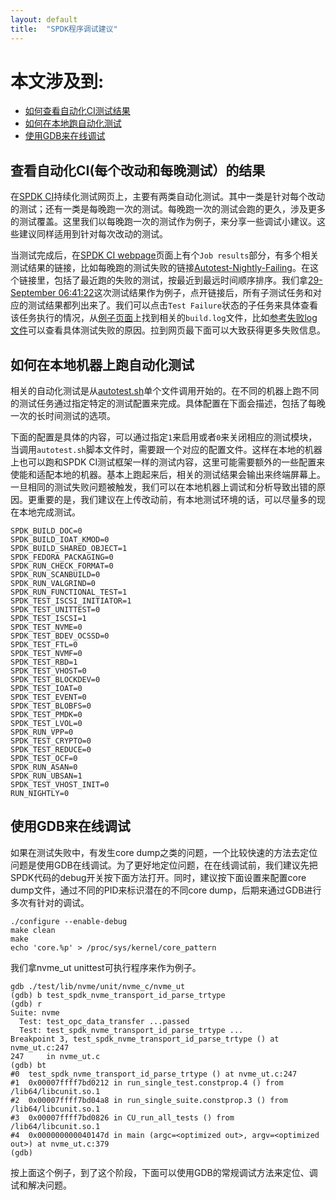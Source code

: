 ```yaml
---
layout: default
title:  "SPDK程序调试建议"
---
```


# 本文涉及到:

* [如何查看自动化CI测试结果](#ci)
* [如何在本地跑自动化测试](#local_run)
* [使用GDB来在线调试](#gdb)

<a id="ci"></a>
## 查看自动化CI(每个改动和每晚测试）的结果

在[SPDK CI](https://dqtibwqq6s6ux.cloudfront.net/)持续化测试网页上，主要有两类自动化测试。其中一类是针对每个改动的测试；还有一类是每晚跑一次的测试。每晚跑一次的测试会跑的更久，涉及更多的测试覆盖。这里我们以每晚跑一次的测试作为例子，来分享一些调试小建议。这些建议同样适用到针对每次改动的测试。

当测试完成后，在[SPDK CI webpage](https://dqtibwqq6s6ux.cloudfront.net/)页面上有个`Job results`部分，有多个相关测试结果的链接，比如每晚跑的测试失败的链接[Autotest-Nightly-Failing](https://dqtibwqq6s6ux.cloudfront.net/public_build/autotest-nightly-failing.html)。在这个链接里，包括了最近跑的失败的测试，按最近到最远时间顺序排序。我们拿[29-September 06:41:22](https://dqtibwqq6s6ux.cloudfront.net/public_build/autotest-nightly-failing_454.html)这次测试结果作为例子，点开链接后，所有子测试任务和对应的测试结果都列出来了。我们可以点击`Test Failure`状态的子任务来具体查看该任务执行的情况，从[例子页面](https://dqtibwqq6s6ux.cloudfront.net/results/autotest-nightly-failing/builds/454/archive/vhost_autotest_nightly/index.html)上找到相关的`build.log`文件，比如[参考失败log文件](https://dqtibwqq6s6ux.cloudfront.net/results/autotest-nightly-failing/builds/454/archive/vhost_autotest_nightly/build.log)可以查看具体测试失败的原因。拉到网页最下面可以大致获得更多失败信息。

<a id="local_run"></a>
## 如何在本地机器上跑自动化测试

相关的自动化测试是从[autotest.sh](https://github.com/spdk/spdk/blob/master/autotest.sh)单个文件调用开始的。在不同的机器上跑不同的测试任务通过指定特定的测试配置来完成。具体配置在下面会描述，包括了每晚一次的长时间测试的选项。

下面的配置是具体的内容，可以通过指定`1`来启用或者`0`来关闭相应的测试模块，当调用`autotest.sh`脚本文件时，需要跟一个对应的配置文件。这样在本地的机器上也可以跑和SPDK CI测试框架一样的测试内容，这里可能需要额外的一些配置来使能和适配本地的机器。基本上跑起来后，相关的测试结果会输出来终端屏幕上。一旦相同的测试失败问题被触发，我们可以在本地机器上调试和分析导致出错的原因。更重要的是，我们建议在上传改动前，有本地测试环境的话，可以尽量多的现在本地完成测试。

~~~{.sh}
SPDK_BUILD_DOC=0
SPDK_BUILD_IOAT_KMOD=0
SPDK_BUILD_SHARED_OBJECT=1
SPDK_FEDORA_PACKAGING=0
SPDK_RUN_CHECK_FORMAT=0
SPDK_RUN_SCANBUILD=0
SPDK_RUN_VALGRIND=0
SPDK_RUN_FUNCTIONAL_TEST=1
SPDK_TEST_ISCSI_INITIATOR=1
SPDK_TEST_UNITTEST=0
SPDK_TEST_ISCSI=1
SPDK_TEST_NVME=0
SPDK_TEST_BDEV_OCSSD=0
SPDK_TEST_FTL=0
SPDK_TEST_NVMF=0
SPDK_TEST_RBD=1
SPDK_TEST_VHOST=0
SPDK_TEST_BLOCKDEV=0
SPDK_TEST_IOAT=0
SPDK_TEST_EVENT=0
SPDK_TEST_BLOBFS=0
SPDK_TEST_PMDK=0
SPDK_TEST_LVOL=0
SPDK_RUN_VPP=0
SPDK_TEST_CRYPTO=0
SPDK_TEST_REDUCE=0
SPDK_TEST_OCF=0
SPDK_RUN_ASAN=0
SPDK_RUN_UBSAN=1
SPDK_TEST_VHOST_INIT=0
RUN_NIGHTLY=0
~~~

<a id="gdb"></a>
## 使用GDB来在线调试
如果在测试失败中，有发生core dump之类的问题，一个比较快速的方法去定位问题是使用GDB在线调试。为了更好地定位问题，在在线调试前，我们建议先把SPDK代码的debug开关按下面方法打开。同时，建议按下面设置来配置core dump文件，通过不同的PID来标识潜在的不同core dump，后期来通过GDB进行多次有针对的调试。

~~~{.sh}
./configure --enable-debug
make clean
make
echo 'core.%p' > /proc/sys/kernel/core_pattern
~~~

我们拿nvme_ut unittest可执行程序来作为例子。

~~~{.sh}
gdb ./test/lib/nvme/unit/nvme_c/nvme_ut
(gdb) b test_spdk_nvme_transport_id_parse_trtype
(gdb) r
Suite: nvme
  Test: test_opc_data_transfer ...passed
  Test: test_spdk_nvme_transport_id_parse_trtype ...
Breakpoint 3, test_spdk_nvme_transport_id_parse_trtype () at nvme_ut.c:247
247     in nvme_ut.c
(gdb) bt
#0  test_spdk_nvme_transport_id_parse_trtype () at nvme_ut.c:247
#1  0x00007ffff7bd0212 in run_single_test.constprop.4 () from /lib64/libcunit.so.1
#2  0x00007ffff7bd04a8 in run_single_suite.constprop.3 () from /lib64/libcunit.so.1
#3  0x00007ffff7bd0826 in CU_run_all_tests () from /lib64/libcunit.so.1
#4  0x000000000040147d in main (argc=<optimized out>, argv=<optimized out>) at nvme_ut.c:379
(gdb)
~~~

按上面这个例子，到了这个阶段，下面可以使用GDB的常规调试方法来定位、调试和解决问题。
